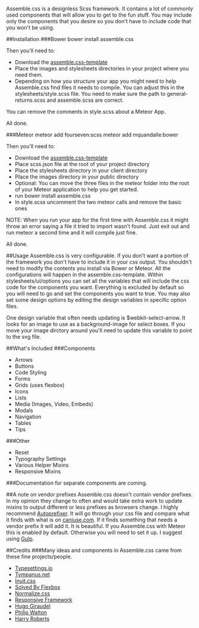 Assemble.css is a designless Scss framework. It contains a lot of commonly used components that will allow you to get
 to the fun stuff. You may include only the components that you desire so you don't have to
 include code that you won't be using.


##Installation
###Bower
    bower install assemble.css

Then you'll need to:
* Download the <a href="http://github.com/lukelarsen/assemble.css-template">assemble.css-template</a>
* Place the images and stylesheets directories in your project where you need them.
* Depending on how you structure your app you might need to help Assemble.css find files it needs to compile. You can adjust this in the stylesheets/style.scss file. You need to make sure the path to general-returns.scss and assemble.scss are correct.

You can remove the comments in style.scss about a Meteor App.

All done.

###Meteor
    meteor add fourseven:scss
    meteor add mquandalle:bower

Then you'll need to:
* Download the  <a href="http://github.com/lukelarsen/assemble.css-template">assemble.css-template</a>
* Place scss.json file at the root of your project directory
* Place the stylesheets directory in your client directory
* Place the images directory in your public directory
* Optional: You can move the three files in the meteor folder into the root of your Meteor application to help you get started.
* run bower install assemble.css
* In style.scss uncomment the two meteor calls and remove the basic ones

NOTE: When you run your app for the first time with Assemble.css it might throw an error saying a file it tried to import wasn't found. Just exit out and run meteor a second time and it will compile just fine.

All done.

##Usage
Assemble.css is very configurable. If you don't want a portion of the framework you don't have to include it in your css
output. You shouldn't need to modify the contents you install via Bower or Meteor. All the
configurations will happen in the assemble.css-template. Within stylesheets/ui/options you can set all the variables that
will include the css code for the components you want. Everything is excluded by default so you will need to go and
set the components you want to true. You may also set some design options by editing the design variables in specific
option files.

One design variable that often needs updating is $webkit-select-arrow. It looks for an image to use as a background-image
for select boxes. If you move your image dirctory around you'll need to update this variable to point to the svg file.

##What's Included
###Components
* Arrows
* Buttons
* Code Styling
* Forms
* Grids (uses flexbox)
* Icons
* Lists
* Media (Images, Video, Embeds)
* Modals
* Navigation
* Tables
* Tips

###Other
* Reset
* Typography Settings
* Various Helper Mixins
* Responsive Mixins

###Documentation for separate components are coming.

##A note on vendor prefixes
Assemble.css doesn't contain vendor prefixes. In my opinion they change to often and would take extra work to update
 mixins to output different or less prefixes as browsers change. I highly recommend
 <a href="https://github.com/ai/autoprefixer" target="_blank">Autoprefixer</a>. It  will go through your css file and
 compare what it finds with what is on <a href="http://caniuse.com" target="_blank">caniuse.com</a>. If it finds
 something that needs a vendor prefix it will add it. It is beautiful. If you Assemble.css with Meteor this is enabled
 by default. Otherwise you will need to set it up. I suggest using <a href="http://gulpjs.com" target="_blank">Gulp</a>.


##Credits
###Many ideas and components in Assemble.css came from these fine projects/people.
* <a href="http://typesettings.io/" target="_blank">Typesettings.io</a>
* <a href="http://tympanus.net/" target="_blank">Tympanus.net</a>
* <a href="http://inuitcss.com/" target="_blank">Inuit.css</a>
* <a href="http://philipwalton.github.io/solved-by-flexbox/" target="_blank">Solved By Flexbox</a>
* <a href="http://necolas.github.io/normalize.css/" target="_blank">Normalize.css</a>
* <a href="http://responsivebp.com/" target="_blank">Responsive Framework</a>
* <a href="http://hugogiraudel.com/" target="_blank">Hugo Giraudel</a>
* <a href="http://philipwalton.com/" target="_blank">Philip Walton</a>
* <a href="http://csswizardry.com/" target="_blank">Harry Roberts</a>
